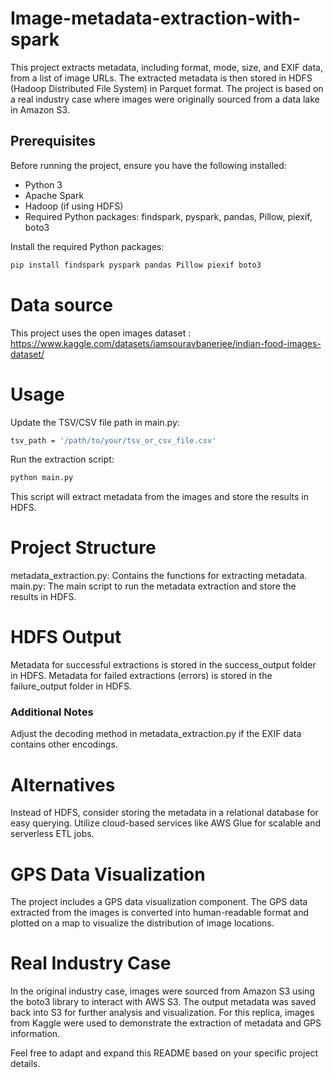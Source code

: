# Image-metadata-extraction-with-spark

This project extracts metadata, including format, mode, size, and EXIF data, from a list of image URLs. The extracted metadata is then stored in HDFS (Hadoop Distributed File System) in Parquet format. The project is based on a real industry case where images were originally sourced from a data lake in Amazon S3.

## Prerequisites

Before running the project, ensure you have the following installed:

- Python 3
- Apache Spark
- Hadoop (if using HDFS)
- Required Python packages: findspark, pyspark, pandas, Pillow, piexif, boto3

Install the required Python packages:

```bash
pip install findspark pyspark pandas Pillow piexif boto3
```
# Data source
This project uses the open images dataset : https://www.kaggle.com/datasets/iamsouravbanerjee/indian-food-images-dataset/

# Usage

Update the TSV/CSV file path in main.py:

```bash
tsv_path = '/path/to/your/tsv_or_csv_file.csv'
```
Run the extraction script:
```bash
python main.py
```
This script will extract metadata from the images and store the results in HDFS.

# Project Structure
metadata_extraction.py: Contains the functions for extracting metadata.
main.py: The main script to run the metadata extraction and store the results in HDFS.
# HDFS Output
Metadata for successful extractions is stored in the success_output folder in HDFS.
Metadata for failed extractions (errors) is stored in the failure_output folder in HDFS.
### Additional Notes
Adjust the decoding method in metadata_extraction.py if the EXIF data contains other encodings.
# Alternatives
Instead of HDFS, consider storing the metadata in a relational database for easy querying.
Utilize cloud-based services like AWS Glue for scalable and serverless ETL jobs.
# GPS Data Visualization
The project includes a GPS data visualization component. The GPS data extracted from the images is converted into human-readable format and plotted on a map to visualize the distribution of image locations.

# Real Industry Case
In the original industry case, images were sourced from Amazon S3 using the boto3 library to interact with AWS S3. The output metadata was saved back into S3 for further analysis and visualization. For this replica, images from Kaggle were used to demonstrate the extraction of metadata and GPS information.

Feel free to adapt and expand this README based on your specific project details.
